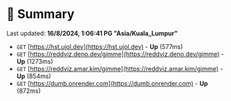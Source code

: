 # 📖 Summary
Last updated: **16/8/2024, 1:06:41 PG "Asia/Kuala_Lumpur"**

- `GET` [https://hst.ujol.dev](https://hst.ujol.dev) - **Up** (577ms)
- `GET` [https://reddviz.deno.dev/gimme](https://reddviz.deno.dev/gimme) - **Up** (1273ms)
- `GET` [https://reddviz.amar.kim/gimme](https://reddviz.amar.kim/gimme) - **Up** (854ms)
- `GET` [https://dumb.onrender.com](https://dumb.onrender.com) - **Up** (872ms)
